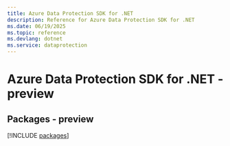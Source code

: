```yaml
---
title: Azure Data Protection SDK for .NET
description: Reference for Azure Data Protection SDK for .NET
ms.date: 06/19/2025
ms.topic: reference
ms.devlang: dotnet
ms.service: dataprotection
---
```

# Azure Data Protection SDK for .NET - preview
## Packages - preview
[!INCLUDE [packages](data-protection-index.md)]